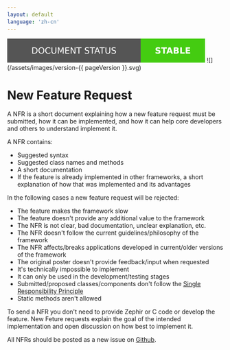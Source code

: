 ```yaml
---
layout: default
language: 'zh-cn'
---
```

![](/assets/images/document-status-stable-success.svg) ![](/assets/images/version-{{ pageVersion }}.svg)
# New Feature Request

A NFR is a short document explaining how a new feature request must be submitted, how it can be implemented, and how it can help core developers and others to understand implement it.

A NFR contains:

* Suggested syntax
* Suggested class names and methods
* A short documentation
* If the feature is already implemented in other frameworks, a short explanation of how that was implemented and its advantages

In the following cases a new feature request will be rejected:

* The feature makes the framework slow
* The feature doesn't provide any additional value to the framework
* The NFR is not clear, bad documentation, unclear explanation, etc.
* The NFR doesn't follow the current guidelines/philosophy of the framework
* The NFR affects/breaks applications developed in current/older versions of the framework
* The original poster doesn't provide feedback/input when requested
* It's technically impossible to implement
* It can only be used in the development/testing stages
* Submitted/proposed classes/components don't follow the [Single Responsibility Principle](http://en.wikipedia.org/wiki/Single_responsibility_principle)
* Static methods aren't allowed

To send a NFR you don't need to provide Zephir or C code or develop the feature. New Feture requests explain the goal of the intended implementation and open discussion on how best to implement it.

All NFRs should be posted as a new issue on [Github](https://github.com/phalcon/cphalcon/issues).
